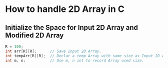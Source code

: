 # How to handle 2D Array in C

## Initialize the Space for Input 2D Array and Modified 2D Array
```c
R = 100;
int arr[R][R];      // Save Input 2D Array.
int tempArr[R][R];  // Declar a temp Array with same size as Input 2D Array.
int m, n;           // Use m, n int to record Array used size.
```


